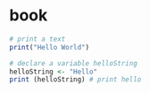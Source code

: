# book

```R
# print a text
print("Hello World")
```

```R
# declare a variable helloString
helloString <- "Hello" 
print (helloString) # print hello
```
